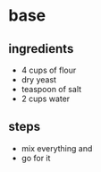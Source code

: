 # base

## ingredients
- 4 cups of flour
- dry yeast
- teaspoon of salt
- 2 cups water

## steps
- mix everything and
- go for it
